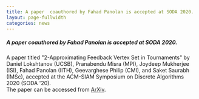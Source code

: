 ```yaml
---
title: A paper  coauthored by Fahad Panolan is accepted at SODA 2020.
layout: page-fullwidth
categories: news
---
```


##### **A paper  coauthored by Fahad Panolan is accepted at SODA 2020.**

A paper titled "2-Approximating Feedback Vertex Set in Tournaments" by Daniel Lokshtanov (UCSB), Pranabendu Misra (MPI), Joydeep Mukherjee (ISI), Fahad Panolan (IITH), Geevarghese Philip (CMI), and Saket Saurabh (IMSc), accepted at the ACM-SIAM Symposium on Discrete Algorithms 2020 (SODA '20).  
The paper can be accessed from [ArXiv](https://arxiv.org/abs/1809.08437#).
